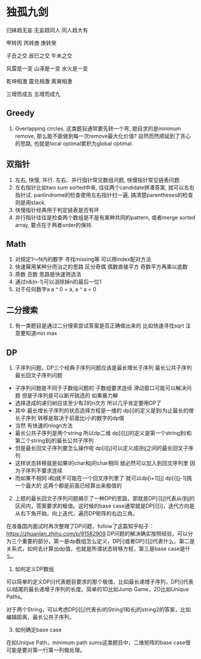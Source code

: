 # 独孤九剑 #
归妹趋无妄 无妄趋同人 同人趋大有


甲转丙 丙转庚 庚转癸 


子丑之交 辰巳之交 午未之交


风雷是一变 山泽是一变 水火是一变 


乾坤相激 震兑相激 离巽相激


三增而成五 五增而成九
## Greedy ##
1. Overlapping circles, 这类题目通常要先转一个弯, 题目求的是minimum remove, 那么能不能做到每一次remove最大化价值?
自然而然顺延到了贪心的思路, 也就是local optimal累积为global optimal.


## 双指针 ##
1. 左右, 快慢, 并行. 左右、并行指针常见数组问题, 快慢指针常见链表问题. 
2. 左右指针比如two sum sorted中来, 往往两个candidate拼凑答案, 就可以左右指针试. panlindrome的检查使用左右指针扫一遍, 搞清楚parentheses的检查则是用stack.
3. 快慢指针经典用于判定链表是否有环 
4. 并行指针往往是检查两个数组是不是有某种共同的pattern, 或者merge sorted array, 要点在于两者order的保持.


## Math ## 
1. 对规定1～N内的数字 寻找missing等 可以用index配对方法
2. 快速幂用某种分而治之的思路 区分奇偶 偶数直接平方 奇数平方再乘以底数
3. 质数 丑数 思路是快速筛选法
4. 通过n&(n-1)可以消除掉n的最后一位1
5. 对于任何数字a a ^ 0 = a, a ^ a = 0


## 二分搜索 ##
1. 有一类题目是通过二分搜索尝试答案是否正确做出来的 比如快速寻找sqrt 注意要知道min max


## DP ##
1. 子序列问题。DP三个经典子序列问题应该是最长增长子序列 最长公共子序列 最长回文子序列问题
* 子序列问题是不同于子数组问题的 子数组要求连续 滑动窗口可能可以解决问题 但是子序列是可以断开挑选的 如果暴力解
* 选择造成的递归树应该至少有2的n次方 所以几乎肯定要用DP了
* 其中 最长增长子序列的状态选择方程是一维的 dp[i]的定义是到i为止最长的增长子序列 转移是取决于前面比i小的数字的dp值
* 当然 有快速的nlogn方法
* 最长公共子序列是两个string 所以dp二维 dp[i][j]的定义是第一个string到i和第二个string到j的最长公共子序列
* 但是最长回文子序列要怎么操作呢 dp[i][j]可以定义成i到j之间的最长回文子序列
* 这样状态转移就是如果i的char和j的char相同 就必然可以加入到回文序列里 因为子序列不要求连续 
* 而如果不相同 i和j就不可能在一个回文序列里了 就可以dp[i+1][j] dp[i][j-1]挑一个最大的 这两个都是前面已经算出来极值的

2. 上题的最长回文子序列问题揭示了一种DP的思路，那就是DP[i][j]代表从i到j的区间内，答案要求的极值。这时候的base case通常就是DP[i][i]，迭代方向是从右下角开始，向上迭代，遍历DP矩阵的右边三角。

在准备国内面试时再次整理了DP问题，follow了这篇知乎帖子：
https://zhuanlan.zhihu.com/p/91582909
DP问题的解决确实按照经验，可以分为三个重要的部分，第一是dp数组怎么定义，DP[i]或者DP[i][j]代表什么，第二是关系式，如何去计算出dp值，也就是所谓状态转移方程，第三是base case是什么。

1. 如何定义DP数组

可以简单的定义DP[i]代表题目要求的那个极值，比如最长递增子序列，DP[i]代表以i结尾的最长递增子序列的长度。简单的1D比如Jump Game，2D比如Unique Paths。

对于两个String，可以考虑DP[i][j]代表长i的String1和长j的string2的答案，比如编辑距离，最长公共子序列。

3. 如何确定base case

在如Unique Path，minimum path sums这类题目中，二维矩阵的base case很可能是要对第一行第一列做处理。